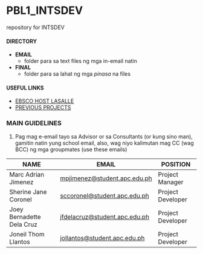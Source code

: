 # PBL1_INTSDEV
repository for INTSDEV

#### DIRECTORY ####
- __EMAIL__
	- folder para sa text files ng mga in-email natin
- __FINAL__
	- folder para sa lahat ng mga _pinasa_ na files

#### USEFUL LINKS #####
- [EBSCO HOST LASALLE](https://lib1000.dlsu.edu.ph/wamvalidate?url=http%3A%2F%2F0-search.ebscohost.com.lib1000.dlsu.edu.ph%3A80%2Flogin.aspx%3Fauthtype%3Dip%2Cuid%26profile%3Dehis)
- [PREVIOUS PROJECTS](http://projects2.apc.edu.ph/wiki/index.php/Main_Page)

### MAIN GUIDELINES ###
1. Pag mag e-email tayo sa Advisor or sa Consultants (or kung sino man), gamitin natin yung school email, also, wag niyo kalimutan mag CC (wag BCC) ng mga groupmates (use these emails)

| NAME | EMAIL | POSITION |
| ---- | ----- | ---- |
|Marc Adrian Jimenez | mpjimenez@student.apc.edu.ph | Project Manager |
|Sherine Jane Coronel | sccoronel@student.apc.edu.ph | Project Developer |
|Joey Bernadette Dela Cruz | jfdelacruz@student.apc.edu.ph | Project Developer |
|Joneil Thom Llantos | jollantos@student.apc.edu.ph | Project Developer |
